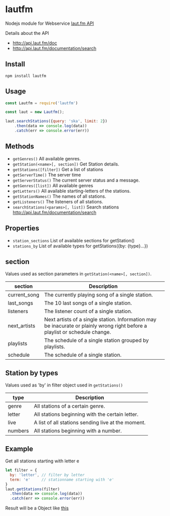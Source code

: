 # lautfm

Nodejs module for Webservice [laut.fm API](http://api.laut.fm)

Details about the API

* <http://api.laut.fm/doc>
* <http://api.laut.fm/documentation/search>

## Install

```
npm install lautfm
```

## Usage

```javascript
const Lautfm = require('lautfm')

const laut = new Lautfm();

laut.searchStations({query: 'ska', limit: 2})
    .then(data => console.log(data))
    .catch(err => console.error(err))
```

## Methods

* `getGenres()` All available genres. 
* `getStation(<name>[, section])` Get Station details.
* `getStations([filter])` Get a list of stations
* `getServerTime()` The server time
* `getServerStatus()` The current server status and a message.
* `getGenres([list])` All available genres
* `getLetters()` All available starting-letters of the stations.
* `getStationNames()` The names of all stations.
* `getListeners()` The listeners of all stations.
* `searchStations(<params>[, list])` Search stations <http://api.laut.fm/documentation/search>

## Properties
* `station_sections` List of available sections for getStation()
* `stations_by` List of available types for getStations({by: {type}...})

## section

Values used as section parameters in `getStation(<name>[, section])`.

| section      | Description |
| ------------ | ----------- |
| current_song | The currently playing song of a single station. |
| last_songs   | The 10 last songs of a single station. |
| listeners    | The listener count of a single station. |
| next_artists | Next artists of a single station. Information may be inacurate or plainly wrong right before a playlist or schedule change. |
| playlists    | The schedule of a single station grouped by playlists. |
| schedule     | The schedule of a single station. |

## Station by types

Values used as 'by' in filter object used in `getStations()`

| type    | Description |
| ------- | ----------- |
| genre   | All stations of a certain genre. |
| letter  | All stations beginning with the certain letter. |
| live    | A list of all stations sending live at the moment. |
| numbers | All stations beginning with a number. |

## Example

Get all stations starting with letter e

```javascript
let filter = {
  by: 'letter', // filter by letter
  term: 'e'     // stationname starting with 'e'
}
laut.getStations(filter)
  .then(data => console.log(data))
  .catch(err => console.error(err))
```
Result will be a Object like [this](http://api.laut.fm/stations/letter/e)
